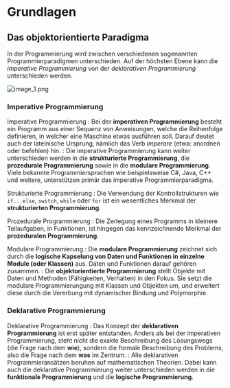 # Grundlagen

## Das objektorientierte Paradigma

In der Programmierung wird zwischen verschiedenen sogenannten Programmierparadigmen unterschieden. Auf der höchsten Ebene kann die _imperative
Programmierung_ von der _deklarativen Programmierung_ unterschieden werden.

![image_1.png](image_1.png)

### Imperative Programmierung

Imperative Programmierung
: Bei der **imperativen Programmierung** besteht ein Programm aus einer Sequenz von Anweisungen, welche die Reihenfolge definieren, in welcher eine
Maschine etwas ausführen soll. Darauf deutet auch der lateinische Ursprung, nämlich das Verb _imperare_ (etwa: anordnen oder befehlen) hin.
: Die imperative Programmierung kann weiter unterschieden werden in die **strukturierte Programmierung**, die **prozedurale Programmierung** sowie in
die
**modulare Programmierung**. Viele bekannte Programmiersprachen wie beispielsweise C#, Java, C++ und weitere, unterstützen primär das imperative
Programmierparadigma.

Strukturierte Programmierung
: Die Verwendung der Kontrollstrukturen wie `if...else`, `switch`, `while` oder `for` ist ein wesentliches Merkmal der
**strukturierten Programmierung**.

Prozedurale Programmierung
: Die Zerlegung eines Programms in kleinere Teilaufgaben, in Funktionen, ist hingegen das kennzeichnende Merkmal der **prozeduralen Programmierung**.

Modulare Programmierung
: Die **modulare Programmierung** zeichnet sich durch die **logische Kapselung von Daten und Funktionen in einzelne Module (oder Klassen)** aus. Daten
und Funktionen darauf gehören zusammen.
: Die **objektorientierte Programmierung** stellt Objekte mit Daten und Methoden (Fähigkeiten, Verhalten) in den Fokus. Sie setzt die modulare
Programmierungung mit Klassen und Objekten um, und erweitert diese durch die Vererbung mit dynamischer Bindung und Polymorphie.

### Deklarative Programmierung

Deklarative Programmierung
: Das Konzept der **deklarativen Programmierung** ist erst später entstanden. Anders als bei der imperativen Programmierung, steht nicht die exakte
Beschreibung des Lösungswegs (die Frage nach dem **wie**), sondern die formale Beschreibung des Problems, also die Frage nach dem **was** im Zentrum.
: Alle deklarativen Programmieransätzen beruhen auf mathematischen Theorien. Dabei kann auch die deklarative Programmierung weiter unterschieden
werden
in die **funktionale Programmierung** und die **logische Programmierung**. 
